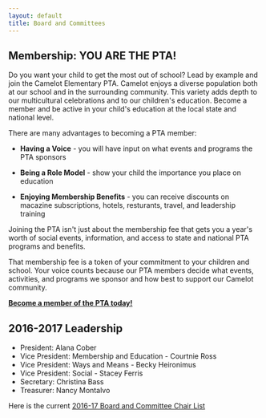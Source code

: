 ```yaml
---
layout: default
title: Board and Committees
---
```


## Membership: YOU ARE THE PTA!

Do you want your child to get the most out of school? Lead by example and join the Camelot Elementary PTA. Camelot enjoys a diverse population both at our school and in the surrounding community. This variety adds depth to our multicultural celebrations and to our children's education. Become a member and be active in your child's education at the local state and national level.

There are many advantages to becoming a PTA member:

  * **Having a Voice** - you will have input on what events and programs the PTA sponsors

  * **Being a Role Model** - show your child the importance you place on education

  * **Enjoying Membership Benefits** - you can receive discounts on macazine subscriptions, hotels, resturants, travel, and leadership training

Joining the PTA isn't just about the membership fee that gets you a year's worth of social events, information, and access to state and national PTA programs and benefits. 

That membership fee is a token of your commitment to your children and school. Your voice counts because our PTA members decide what events, activities, and programs we sponsor and how best to support our Camelot community. 

**[Become a member of the PTA today!](/sign-up)**

## 2016-2017 Leadership

* President: Alana Cober
* Vice President: Membership and Education - Courtnie Ross
* Vice President: Ways and Means - Becky Heironimus
* Vice President: Social - Stacey Ferris
* Secretary: Christina Bass
* Treasurer: Nancy Montalvo

Here is the current [2016-17 Board and Committee Chair List](https://docs.google.com/document/d/1pFvn3beiroFeJCT0jct_GjDbyLMFTwKA8kZmMLkNiKI/edit?usp=sharing)

